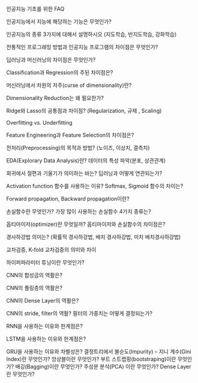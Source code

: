 인공지능 기초를 위한 FAQ

인공지능에서 지능에 해당하는 기능은 무엇인가?	 

인공지능의 종류 3가지에 대해서 설명하시오 (지도학습, 반지도학습, 강화학습)

전통적인 프로그래밍 방법과 인공지능 프로그램의 차이점은 무엇인가?

딥러닝과 머신러닝의 차이점은 무엇인가?

Classification과 Regression의 주된 차이점은?

머신러닝에서 차원의 저주(curse of dimensionality)란?

Dimensionality Reduction는 왜 필요한가?

Ridge와 Lasso의 공통점과 차이점? (Regularization, 규제 , Scaling)

Overfitting vs. Underfitting

Feature Engineering과 Feature Selection의 차이점은?

전처리(Preprocessing)의 목적과 방법? (노이즈, 이상치, 결측치)

EDA(Explorary Data Analysis)란? 데이터의 특성 파악(분포, 상관관계)

회귀에서 절편과 기울기가 의미하는 바는? 딥러닝과 어떻게 연관되는가?

Activation function 함수를 사용하는 이유? Softmax, Sigmoid 함수의 차이는?

Forward propagation, Backward propagation이란?

손실함수란 무엇인가? 가장 많이 사용하는 손실함수 4가지 종류는?

옵티마이저(optimizer)란 무엇일까? 옵티마이저와 손실함수의 차이점은?

경사하강법 의미는? (확률적 경사하강법, 배치 경사하강법, 미치 배치경사하강법)

교차검증, K-fold 교차검증의 의미와 차이

하이퍼파라미터 튜닝이란 무엇인가?

CNN의 합성곱의 역활은?

CNN의 풀링층의 역활은?

CNN의 Dense Layer의 역활은?

CNN의 stride, filter의 역활? 필터의 가중치는 어떻게 결정되는가?

RNN을 사용하는 이유와 한계점은?

LSTM을 사용하는 이유와 한계점은?

GRU을 사용하는 이유와 차별성은?
결정트리에서 불순도(Impurity) – 지니 계수(Gini Index)란 무엇인가?
앙상블이란 무엇인가?
부트 스트랩핑(bootstraping)이란 무엇인가?
배깅(Bagging)이란 무엇인가?
주성분 분석(PCA) 이란 무엇인가?
Dense Layer란 무엇인가?
